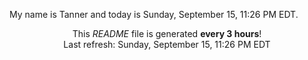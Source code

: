 My name is Tanner and today is Sunday, September 15, 11:26 PM EDT.

<p align="center">This <i>README</i> file is generated <b>every 3 hours</b>!</br>Last refresh: Sunday, September 15, 11:26 PM EDT<br /></p>
